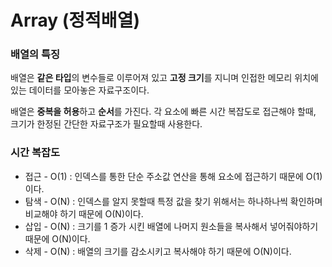 # Array (정적배열)

### 배열의 특징 

배열은 **같은 타입**의 변수들로 이루어져 있고 **고정 크기**를 지니며 인접한 메모리 위치에 있는 데이터를
모아놓은 자료구조이다. 

배열은 **중복을 허용**하고 **순서**를 가진다. 각 요소에 빠른 시간 복잡도로
접근해야 할때, 크기가 한정된 간단한 자료구조가 필요할때 사용한다.

### 시간 복잡도
- 접근 - O(1) : 인덱스를 통한 단순 주소값 연산을 통해 요소에 접근하기 때문에 O(1)이다. 
- 탐색 - O(N) : 인덱스를 알지 못할때 특정 값을 찾기 위해서는 하나하나씩 확인하며 비교해야 하기 때문에 O(N)이다. 
- 삽입 - O(N) : 크기를 1 증가 시킨 배열에 나머지 원소들을 복사해서 넣어줘야하기 때문에 O(N)이다.
- 삭제 - O(N) : 배열의 크기를 감소시키고 복사해야 하기 때문에 O(N)이다.

